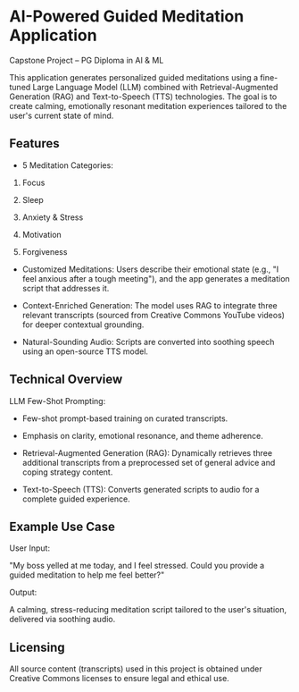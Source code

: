 # AI-Powered Guided Meditation Application
Capstone Project – PG Diploma in AI & ML

This application generates personalized guided meditations using a fine-tuned Large Language Model (LLM) combined with Retrieval-Augmented Generation (RAG) and Text-to-Speech (TTS) technologies. The goal is to create calming, emotionally resonant meditation experiences tailored to the user's current state of mind.

## Features
- 5 Meditation Categories:

1. Focus

2. Sleep

3. Anxiety & Stress

4. Motivation

5. Forgiveness

- Customized Meditations:
Users describe their emotional state (e.g., "I feel anxious after a tough meeting"), and the app generates a meditation script that addresses it.

- Context-Enriched Generation:
The model uses RAG to integrate three relevant transcripts (sourced from Creative Commons YouTube videos) for deeper contextual grounding.

- Natural-Sounding Audio:
Scripts are converted into soothing speech using an open-source TTS model.

## Technical Overview
LLM Few-Shot Prompting:

- Few-shot prompt-based training on curated transcripts.

- Emphasis on clarity, emotional resonance, and theme adherence.

- Retrieval-Augmented Generation (RAG): Dynamically retrieves three additional transcripts from a preprocessed set of general advice and coping strategy content.

- Text-to-Speech (TTS): Converts generated scripts to audio for a complete guided experience.

## Example Use Case
User Input:

"My boss yelled at me today, and I feel stressed. Could you provide a guided meditation to help me feel better?"

Output:

A calming, stress-reducing meditation script tailored to the user's situation, delivered via soothing audio.

## Licensing
All source content (transcripts) used in this project is obtained under Creative Commons licenses to ensure legal and ethical use.
